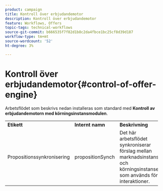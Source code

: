 ```yaml
---
product: campaign
title: Kontroll över erbjudandemotor
description: Kontroll över erbjudandemotor
feature: Workflows, Offers
topic-tags: technical-workflows
source-git-commit: b666535f7f82d1b8c2da4fbce1bc25cf8d39d187
workflow-type: tm+mt
source-wordcount: '52'
ht-degree: 3%

---
```



# Kontroll över erbjudandemotor{#control-of-offer-engine}



Arbetsflödet som beskrivs nedan installeras som standard med **Kontroll av erbjudandemotorn med körningsinstansmodulen**.

<table> 
 <tbody> 
  <tr> 
   <td> <strong>Etikett</strong><br /> </td> 
   <td> <strong>Internt namn</strong><br /> </td> 
   <td> <strong>Beskrivning</strong><br /> </td> 
  </tr> 
  <tr> 
   <td> <span class="uicontrol">Propositionssynkronisering</span> <br /> </td> 
   <td> <span class="uicontrol">propositionSynch</span> <br /> </td> 
   <td> Det här arbetsflödet synkroniserar förslag mellan marknadsinstansen och körningsinstansen som används för interaktioner.<br /> </td> 
  </tr> 
 </tbody> 
</table>

